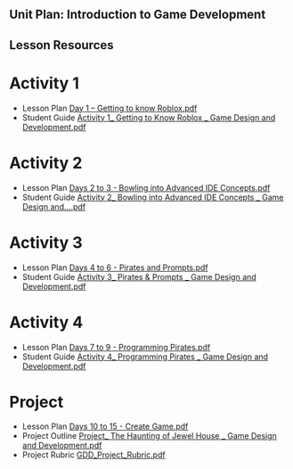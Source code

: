 
## Unit Plan: Introduction to Game Development


## Lesson Resources

# Activity 1
- Lesson Plan [Day 1 – Getting to know Roblox.pdf](https://github.com/hunter-teacher-cert/unit_plan-introduction-to-game-development-hs/files/10264129/Day.1.Getting.to.know.Roblox.pdf)
- Student Guide [Activity 1_ Getting to Know Roblox _ Game Design and Development.pdf](https://github.com/hunter-teacher-cert/unit_plan-introduction-to-game-development-hs/files/10264141/Activity.1_.Getting.to.Know.Roblox._.Game.Design.and.Development.pdf)


# Activity 2
- Lesson Plan [Days 2 to 3 - Bowling into Advanced IDE Concepts.pdf](https://github.com/hunter-teacher-cert/unit_plan-introduction-to-game-development-hs/files/10264143/Days.2.to.3.-.Bowling.into.Advanced.IDE.Concepts.pdf)
- Student Guide [Activity 2_ Bowling into Advanced IDE Concepts _ Game Design and….pdf](https://github.com/hunter-teacher-cert/unit_plan-introduction-to-game-development-hs/files/10264152/Activity.2_.Bowling.into.Advanced.IDE.Concepts._.Game.Design.and.pdf)


# Activity 3
- Lesson Plan [Days 4 to 6 - Pirates and Prompts.pdf](https://github.com/hunter-teacher-cert/unit_plan-introduction-to-game-development-hs/files/10264153/Days.4.to.6.-.Pirates.and.Prompts.pdf)
- Student Guide [Activity 3_ Pirates & Prompts _ Game Design and Development.pdf](https://github.com/hunter-teacher-cert/unit_plan-introduction-to-game-development-hs/files/10264154/Activity.3_.Pirates.Prompts._.Game.Design.and.Development.pdf)


# Activity 4
- Lesson Plan [Days 7 to 9 - Programming Pirates.pdf](https://github.com/hunter-teacher-cert/unit_plan-introduction-to-game-development-hs/files/10264156/Days.7.to.9.-.Programming.Pirates.pdf)
- Student Guide [Activity 4_ Programming Pirates _ Game Design and Development.pdf](https://github.com/hunter-teacher-cert/unit_plan-introduction-to-game-development-hs/files/10264157/Activity.4_.Programming.Pirates._.Game.Design.and.Development.pdf)

# Project
- Lesson Plan [Days 10 to 15 - Create Game.pdf](https://github.com/hunter-teacher-cert/unit_plan-introduction-to-game-development-hs/files/10264180/Days.10.to.15.-.Create.Game.pdf)
- Project Outline [Project_ The Haunting of Jewel House _ Game Design and Development.pdf](https://github.com/hunter-teacher-cert/unit_plan-introduction-to-game-development-hs/files/10264163/Project_.The.Haunting.of.Jewel.House._.Game.Design.and.Development.pdf)
- Project Rubric [GDD_Project_Rubric.pdf](https://github.com/hunter-teacher-cert/unit_plan-introduction-to-game-development-hs/files/10264179/GDD_Project_Rubric.pdf)





